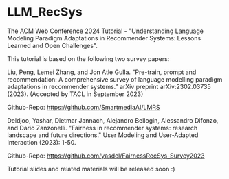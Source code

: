 # LLM_RecSys
The ACM Web Conference 2024 Tutorial - "Understanding Language Modeling Paradigm Adaptations in Recommender Systems: Lessons Learned and Open Challenges".

This tutorial is based on the following two survey papers:

Liu, Peng, Lemei Zhang, and Jon Atle Gulla. "Pre-train, prompt and recommendation: A comprehensive survey of language modelling paradigm adaptations in recommender systems." arXiv preprint arXiv:2302.03735 (2023). (Accepted by TACL in September 2023)

Github-Repo: https://github.com/SmartmediaAI/LMRS

Deldjoo, Yashar, Dietmar Jannach, Alejandro Bellogin, Alessandro Difonzo, and Dario Zanzonelli. "Fairness in recommender systems: research landscape and future directions." User Modeling and User-Adapted Interaction (2023): 1-50.

Github-Repo: https://github.com/yasdel/FairnessRecSys_Survey2023

Tutorial slides and related materials will be released soon :)
